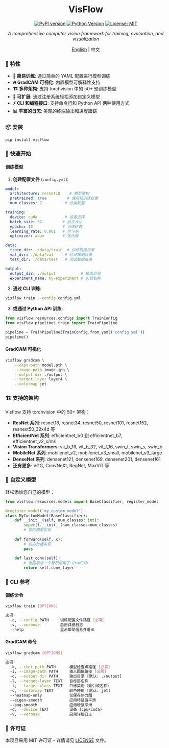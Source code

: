 <div align="center">
<h1>VisFlow</h1>

[![PyPI version](https://badge.fury.io/py/visflow.svg)](https://badge.fury.io/py/visflow)
[![Python Version](https://img.shields.io/pypi/pyversions/visflow)](https://pypi.org/project/visflow/)
[![License: MIT](https://img.shields.io/badge/License-MIT-yellow.svg)](https://opensource.org/licenses/MIT)

*A comprehensive computer vision framework for training, evaluation, and visualization*

[English](README.md) | 中文

</div>

### 🚀 特性

- **🎯 简易训练**: 通过简单的 YAML 配置进行模型训练
- **🔥 GradCAM 可视化**: 内置模型可解释性支持
- **🏗️ 多种架构**: 支持 torchvision 中的 50+ 预训练模型
- **🎨 可扩展**: 通过注册系统轻松添加自定义模型
- **⚡ CLI 和编程接口**: 支持命令行和 Python API 两种使用方式
- **📊 丰富的日志**: 美观的终端输出和进度跟踪

### 📦 安装

```bash
pip install visflow
```

### 🎯 快速开始

#### 训练模型

1. **创建配置文件** (`config.yml`):

```yaml
model:
  architecture: resnet18    # 模型架构
  pretrained: true         # 使用预训练权重
  num_classes: 2          # 分类数量

training:
  device: cuda            # 设备选择
  batch_size: 32         # 批次大小
  epochs: 10             # 训练轮数
  learning_rate: 0.001   # 学习率
  optimizer: adam        # 优化器

data:
  train_dir: ./data/train  # 训练数据目录
  val_dir: ./data/val     # 验证数据目录
  test_dir: ./data/test   # 测试数据目录

output:
  output_dir: ./output           # 输出目录
  experiment_name: my-experiment # 实验名称
```

2. **通过 CLI 训练**:
```bash
visflow train --config config.yml
```

3. **或通过 Python API 训练**:
```python
from visflow.resources.configs import TrainConfig
from visflow.pipelines.train import TrainPipeline

pipeline = TrainPipeline(TrainConfig.from_yaml('config.yml'))
pipeline()
```

#### GradCAM 可视化

```bash
visflow gradcam \
    --ckpt-path model.pth \
    --image-path image.jpg \
    --output-dir ./output \
    --target-layer layer4 \
    --colormap jet
```

### 🏗️ 支持的架构

Visflow 支持 torchvision 中的 50+ 架构：

- **ResNet 系列**: resnet18, resnet34, resnet50, resnet101, resnet152, resnext50_32x4d 等
- **EfficientNet 系列**: efficientnet_b0 到 efficientnet_b7, efficientnet_v2_s/m/l
- **Vision Transformers**: vit_b_16, vit_b_32, vit_l_16, swin_t, swin_s, swin_b
- **MobileNet 系列**: mobilenet_v2, mobilenet_v3_small, mobilenet_v3_large
- **DenseNet 系列**: densenet121, densenet169, densenet201, densenet161
- **还有更多**: VGG, ConvNeXt, RegNet, MaxViT 等

### 🎨 自定义模型

轻松添加您自己的模型：

```python
from visflow.resources.models import BaseClassifier, register_model

@register_model('my_custom_model')
class MyCustomModel(BaseClassifier):
    def __init__(self, num_classes: int):
        super().__init__(num_classes=num_classes)
        # 您的模型实现
        
    def forward(self, x):
        # 前向传播实现
        pass
        
    def last_conv(self):
        # 返回最后一个卷积层用于 GradCAM
        return self.conv_layer
```

### 📖 CLI 参考

#### 训练命令
```bash
visflow train [OPTIONS]

选项:
  -c, --config PATH     训练配置文件路径 [必需]
  -v, --verbose         启用详细日志
  --help                显示帮助信息并退出
```

#### GradCAM 命令
```bash
visflow gradcam [OPTIONS]

选项:
  -k, --ckpt-path PATH      模型检查点路径 [必需]
  -i, --image-path PATH     输入图像路径 [必需]
  -o, --output-dir PATH     输出目录 [默认: ./output]
  -l, --target-layer TEXT   目标层名称
  -t, --target-class TEXT   目标类别（索引或名称）
  -c, --colormap TEXT       颜色映射 [默认: jet]
  --heatmap-only            仅保存热力图
  --eigen-smooth            应用特征值平滑
  --aug-smooth              应用增强平滑
  -d, --device TEXT         设备 (cpu/cuda)
  -v, --verbose             启用详细日志
```

### 📄 许可证

本项目采用 MIT 许可证 - 详情请见 [LICENSE](LICENSE) 文件。
